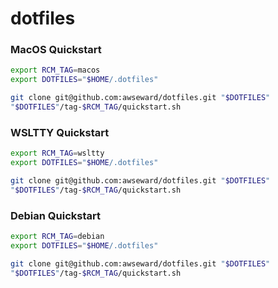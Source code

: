 # dotfiles

### MacOS Quickstart

```sh
export RCM_TAG=macos
export DOTFILES="$HOME/.dotfiles"

git clone git@github.com:awseward/dotfiles.git "$DOTFILES"
"$DOTFILES"/tag-$RCM_TAG/quickstart.sh
```

### WSLTTY Quickstart

```sh
export RCM_TAG=wsltty
export DOTFILES="$HOME/.dotfiles"

git clone git@github.com:awseward/dotfiles.git "$DOTFILES"
"$DOTFILES"/tag-$RCM_TAG/quickstart.sh
```

### Debian Quickstart

```sh
export RCM_TAG=debian
export DOTFILES="$HOME/.dotfiles"

git clone git@github.com:awseward/dotfiles.git "$DOTFILES"
"$DOTFILES"/tag-$RCM_TAG/quickstart.sh
```
